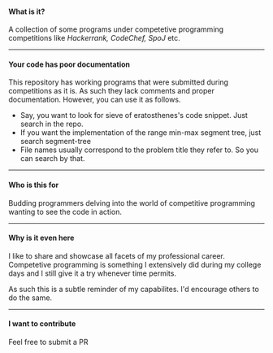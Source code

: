 #### What is it? ####
A collection of some programs under competetive programming competitions like *Hackerrank, CodeChef, SpoJ* etc.

----


#### Your code has poor documentation ####
This repository has working programs that were submitted during competitions as it is. 
As such they lack comments and proper documentation. However, you can use it as follows.

* Say, you want to look for sieve of eratosthenes's code snippet. Just search in the repo.
* If you want the implementation of the range min-max segment tree, just search segment-tree
* File names usually correspond to the problem title they refer to. So you can search by that.

----

#### Who is this for ####
Budding programmers delving into the world of competitive programming wanting to see the code in action.

----

#### Why is it even here ####
I like to share and showcase all facets of my professional career. Competetive programming is something I extensively did
during my college days and I still give it a try whenever time permits.

As such this is a subtle reminder of my capabilites. I'd encourage others to do the same.

----

#### I want to contribute ####
Feel free to submit a PR
